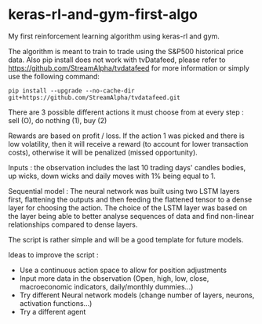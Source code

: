 # keras-rl-and-gym-first-algo
My first reinforcement learning algorithm using keras-rl and gym.

The algorithm is meant to train to trade using the S&P500 historical price data. 
Also pip install does not work with tvDatafeed, please refer to https://github.com/StreamAlpha/tvdatafeed  for more information or simply use the following command:
	
	pip install --upgrade --no-cache-dir git+https://github.com/StreamAlpha/tvdatafeed.git

There are 3 possible different actions it must choose from at every step : sell (O), do nothing (1), buy (2)

Rewards are based on profit / loss. If the action 1 was picked and there is low volatility, then it will receive a reward (to account for lower transaction costs), otherwise it will be penalized (missed opportunity).

Inputs : the observation includes the last 10 trading days' candles bodies, up wicks, down wicks and daily moves with 1% being equal to 1. 

Sequential model : The neural network was built using two LSTM layers first, flattening the outputs and then feeding the flattened tensor to a dense layer for choosing the action. The choice of the LSTM layer was based on the layer being able to better analyse sequences of data and find non-linear relationships compared to dense layers.


The script is rather simple and will be a good template for future models. 

Ideas to improve the script :

- Use a continuous action space to allow for position adjustments 
- Input more data in the observation (Open, high, low, close, macroeconomic indicators, daily/monthly dummies...) 
- Try different Neural network models (change number of layers, neurons, activation functions...) 
- Try a different agent 

